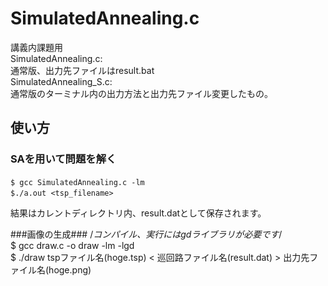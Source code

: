 SimulatedAnnealing.c
======================
講義内課題用  
SimulatedAnnealing.c:  
 通常版、出力先ファイルはresult.bat  
SimulatedAnnealing_S.c:  
 通常版のターミナル内の出力方法と出力先ファイル変更したもの。  

使い方
------
### SAを用いて問題を解く ###
    $ gcc SimulatedAnnealing.c -lm　　
    $./a.out <tsp_filename>　
結果はカレントディレクトリ内、result.datとして保存されます。　　

###画像の生成###
    /*コンパイル、実行にはgdライブラリが必要です*/  
    $  gcc draw.c -o draw -lm -lgd  
    $  ./draw tspファイル名(hoge.tsp) < 巡回路ファイル名(result.dat) > 出力先ファイル名(hoge.png)  
